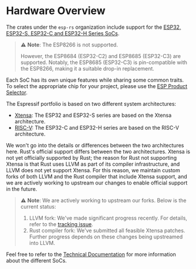 # Hardware Overview

The crates under the `esp-rs` organization include support for the [ESP32, ESP32-S, ESP32-C and ESP32-H Series SoCs][espressif-socs].

> ⚠️ **Note**:  The ESP8266 is not supported.
>
> However, the ESP8684 (ESP32-C2) and ESP8685 (ESP32-C3) are supported. Notably, the ESP8685 (ESP32-C3) is pin-compatible with the ESP8266, making it a suitable drop-in replacement.

Each SoC has its own unique features while sharing some common traits. To select the appropriate chip for your project, please use the [ESP Product Selector][product-selector].

The Espressif portfolio is based on two different system architectures:
- [Xtensa][xtensa-architecture]: The ESP32 and ESP32-S series are based on the Xtensa architecture.
- [RISC-V][riscv-architecture]: The ESP32-C and ESP32-H series are based on the RISC-V architecture.

We won't go into the details or differences between the two architectures here. Rust's official support differs between the two architectures. Xtensa is not yet officially supported by Rust; the reason for Rust not supporting Xtensa is that Rust uses LLVM as part of its compiler infrastructure, and LLVM does not yet support Xtensa. For this reason, we maintain custom forks of both LLVM and the Rust compiler that include Xtensa support, and we are actively working to upstream our changes to enable official support in the future.

> ⚠️ **Note**: We are actively working to upstream our forks. Below is the current status:
> 1. LLVM fork: We've made significant progress recently. For details, refer to the [tracking issue][llvm-github-fork-upstream issue].
> 2. Rust compiler fork: We've submitted all feasible Xtensa patches. Further progress depends on these changes being upstreamed into LLVM.

Feel free to refer to the [Technical Documentation][espressif-docs] for more information about the different SoCs.

[espressif-socs]: https://www.espressif.com/en/products/socs
[product-selector]: https://products.espressif.com/#/
[xtensa-architecture]: https://www.cadence.com/content/dam/cadence-www/global/en_US/documents/tools/silicon-solutions/compute-ip/isa-summary.pdf
[riscv-architecture]: https://en.wikipedia.org/wiki/RISC-V
[espressif-docs]: https://www.espressif.com/en/support/documents/technical-documents
[llvm-github-fork-upstream issue]: https://github.com/espressif/llvm-project/issues/4

